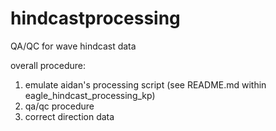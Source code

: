 # hindcastprocessing

QA/QC for wave hindcast data

overall procedure: 
1. emulate aidan's processing script (see README.md within eagle_hindcast_processing_kp)
2. qa/qc procedure
3. correct direction data
